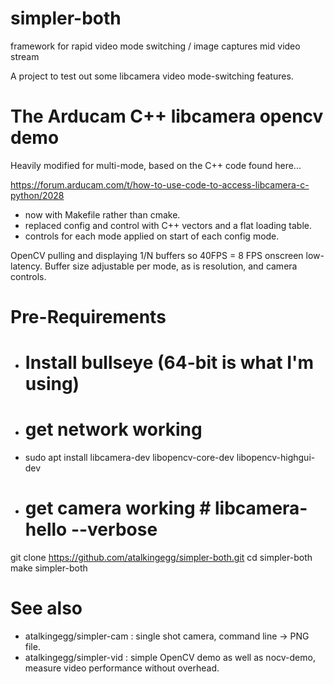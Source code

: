 # simpler-both
framework for rapid video mode switching / image captures mid video stream

A project to test out some libcamera video mode-switching features.

# The Arducam C++ libcamera opencv demo
Heavily modified for multi-mode, based on the C++ code found here...

https://forum.arducam.com/t/how-to-use-code-to-access-libcamera-c-python/2028

* now with Makefile rather than cmake.
* replaced config and control with C++ vectors and a flat loading table.
* controls for each mode applied on start of each config mode.

OpenCV pulling and displaying 1/N buffers so 40FPS = 8 FPS onscreen low-latency.
Buffer size adjustable per mode, as is resolution, and camera controls.

# Pre-Requirements
* # Install bullseye (64-bit is what I'm using) #
* # get network working #
* sudo apt install libcamera-dev libopencv-core-dev libopencv-highgui-dev
* # get camera working #  libcamera-hello --verbose

git clone https://github.com/atalkingegg/simpler-both.git
cd simpler-both
make
simpler-both


# See also 

* atalkingegg/simpler-cam : single shot camera, command line -> PNG file.
* atalkingegg/simpler-vid : simple OpenCV demo as well as nocv-demo, measure video performance without overhead.


